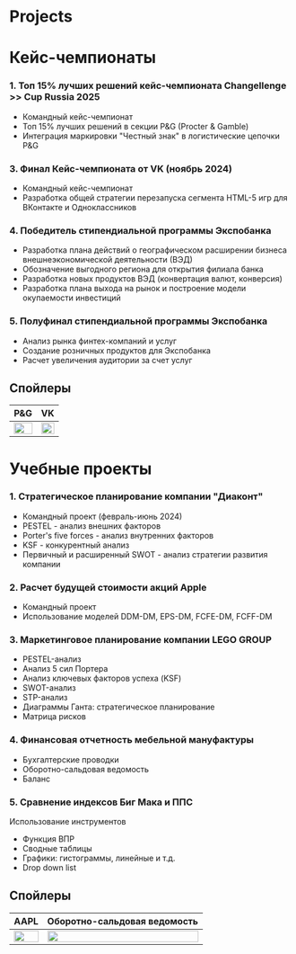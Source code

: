 # Projects

# Кейс-чемпионаты
### 1. Топ 15% лучших решений кейс-чемпионата Changellenge >> Cup Russia 2025
   - Командный кейс-чемпионат
   - Топ 15% лучших решений в секции P&G (Procter & Gamble)
   - Интеграция маркировки "Честный знак" в логистические цепочки P&G
### 3. Финал Кейс-чемпионата от VK (ноябрь 2024)
- Командный кейс-чемпионат
- Разработка общей стратегии перезапуска сегмента HTML-5 игр для ВКонтакте и Одноклассников
### 4. Победитель стипендиальной программы Экспобанка
- Разработка плана действий о географическом расширении бизнеса внешнеэкономической деятельности (ВЭД) 
- Обозначение выгодного региона для открытия филиала банка 
- Разработка новых продуктов ВЭД (конвертация валют, конверсия)
- Разработка плана выхода на рынок и построение модели окупаемости инвестиций
### 5. Полуфинал стипендиальной программы Экспобанка
- Анализ рынка финтех-компаний и услуг
- Создание розничных продуктов для Экспобанка
- Расчет увеличения аудитории за счет услуг
## Спойлеры
P&G           |  VK
:-:|:-:
<img src="https://github.com/user-attachments/assets/f1633ffc-2440-4914-9640-d82a7c809a22" width=100% height=100%>|<img src="https://github.com/user-attachments/assets/ccab6a57-6d2d-4fba-b100-dcd600226bfe" width=100% height=100%>
# Учебные проекты
### 1. Стратегическое планирование компании "Диаконт"
- Командный проект (февраль-июнь 2024)
- PESTEL - анализ внешних факторов 
- Porter's five forces - анализ внутренних факторов 
- KSF - конкурентный анализ 
- Первичный и расширенный SWOT - анализ стратегии развития компании
### 2. Расчет будущей стоимости акций Apple
   - Командный проект
   - Использование моделей DDM-DM, EPS-DM, FCFE-DM, FCFF-DM
### 3. Маркетинговое планирование компании LEGO GROUP
- PESTEL-анализ
- Анализ 5 сил Портера
- Анализ ключевых факторов успеха (KSF)
- SWOT-анализ
- STP-анализ
- Диаграммы Ганта: стратегическое планирование
- Матрица рисков
### 4. Финансовая отчетность мебельной мануфактуры
- Бухгалтерские проводки
- Оборотно-сальдовая ведомость
- Баланс
### 5. Сравнение индексов Биг Мака и ППС
Использование инструментов
- Функция ВПР
- Сводные таблицы
- Графики: гистограммы, линейные и т.д.
- Drop down list
## Спойлеры
AAPL           |  Оборотно-сальдовая ведомость
:-:|:-:
<img src="https://github.com/user-attachments/assets/d8687388-9713-4a77-b87e-c25a1240c7e4" width=100% height=100%>|<img src="https://github.com/user-attachments/assets/8a904313-f0c3-4c87-a48e-529f876f53eb" width=100% height=100%>
